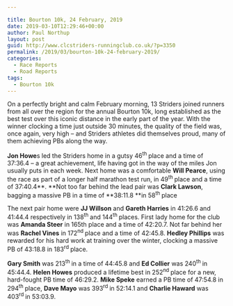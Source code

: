 ```yaml
---

title: Bourton 10k, 24 February, 2019
date: 2019-03-10T12:29:46+00:00
author: Paul Northup
layout: post
guid: http://www.clcstriders-runningclub.co.uk/?p=3350
permalink: /2019/03/bourton-10k-24-february-2019/
categories:
  - Race Reports
  - Road Reports
tags:
  - Bourton 10k
---
```

On a perfectly bright and calm February morning, 13 Striders joined runners from all over the region for the annual Bourton 10k, long established as the best test over this iconic distance in the early part of the year. With the winner clocking a time just outside 30 minutes, the quality of the field was, once again, very high – and Striders athletes did themselves proud, many of them achieving PBs along the way.

**Jon Howe**s led the Striders home in a gutsy 46<sup>th </sup>place and a time of 37:36.4 – a great achievement, life having got in the way of the miles Jon usually puts in each week. Next home was a comfortable **Will Pearce**, using the race as part of a longer half marathon test run, in 49<sup>th </sup>place and a time of 37:40.4**. **Not too far behind the lead pair was **Clark Lawson**, bagging a massive PB in a time of **38:11.8 **in 58<sup>th </sup>place

The next pair home were **JJ Willson** and **Gareth Harries** in 41:26.6 and 41:44.4 respectively in 138<sup>th </sup>and 144<sup>th </sup>places. First lady home for the club was **Amanda Steer** in 165th place and a time of 42:20.7. Not far behind her was **Rachel Vines** in 172<sup>nd </sup>place and a time of 42:45.8. **Hedley Phillips** was rewarded for his hard work at training over the winter, clocking a massive PB of 43:18.8 in 183<sup>rd </sup>place.

**Gary Smith** was 213<sup>th </sup>in a time of 44:45.8 and **Ed Collier** was 240<sup>th </sup>in 45:44.4. **Helen Howes** produced a lifetime best in 252<sup>nd </sup>place for a new, hard-fought PB time of 46:29.2. **Mike Speke** earned a PB time of 47:54.8 in 294<sup>th </sup>place, **Dave Mayo** was 393<sup>rd </sup>in 52:14.1 and **Charlie Haward** was 403<sup>rd </sup>in 53:03.9.